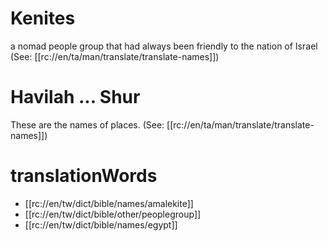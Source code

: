 # Kenites

a nomad people group that had always been friendly to the nation of Israel (See: [[rc://en/ta/man/translate/translate-names]])

# Havilah ... Shur

These are the names of places. (See: [[rc://en/ta/man/translate/translate-names]])

# translationWords

* [[rc://en/tw/dict/bible/names/amalekite]]
* [[rc://en/tw/dict/bible/other/peoplegroup]]
* [[rc://en/tw/dict/bible/names/egypt]]
